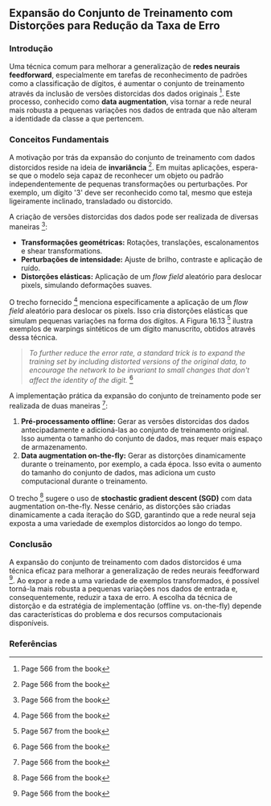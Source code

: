 ## Expansão do Conjunto de Treinamento com Distorções para Redução da Taxa de Erro

### Introdução

Uma técnica comum para melhorar a generalização de **redes neurais feedforward**, especialmente em tarefas de reconhecimento de padrões como a classificação de dígitos, é aumentar o conjunto de treinamento através da inclusão de versões distorcidas dos dados originais [^566]. Este processo, conhecido como **data augmentation**, visa tornar a rede neural mais robusta a pequenas variações nos dados de entrada que não alteram a identidade da classe a que pertencem.

### Conceitos Fundamentais

A motivação por trás da expansão do conjunto de treinamento com dados distorcidos reside na ideia de **invariância** [^566]. Em muitas aplicações, espera-se que o modelo seja capaz de reconhecer um objeto ou padrão independentemente de pequenas transformações ou perturbações. Por exemplo, um dígito '3' deve ser reconhecido como tal, mesmo que esteja ligeiramente inclinado, transladado ou distorcido.

A criação de versões distorcidas dos dados pode ser realizada de diversas maneiras [^566]:

*   **Transformações geométricas:** Rotações, translações, escalonamentos e shear transformations.
*   **Perturbações de intensidade:** Ajuste de brilho, contraste e aplicação de ruído.
*   **Distorções elásticas:** Aplicação de um *flow field* aleatório para deslocar pixels, simulando deformações suaves.

O trecho fornecido [^566] menciona especificamente a aplicação de um *flow field* aleatório para deslocar os pixels. Isso cria distorções elásticas que simulam pequenas variações na forma dos dígitos. A Figura 16.13 [^567] ilustra exemplos de warpings sintéticos de um dígito manuscrito, obtidos através dessa técnica.

> *To further reduce the error rate, a standard trick is to expand the training set by including distorted versions of the original data, to encourage the network to be invariant to small changes that don't affect the identity of the digit.* [^566]

A implementação prática da expansão do conjunto de treinamento pode ser realizada de duas maneiras [^566]:

1.  **Pré-processamento offline:** Gerar as versões distorcidas dos dados antecipadamente e adicioná-las ao conjunto de treinamento original. Isso aumenta o tamanho do conjunto de dados, mas requer mais espaço de armazenamento.
2.  **Data augmentation on-the-fly:** Gerar as distorções dinamicamente durante o treinamento, por exemplo, a cada época. Isso evita o aumento do tamanho do conjunto de dados, mas adiciona um custo computacional durante o treinamento.

O trecho [^566] sugere o uso de **stochastic gradient descent (SGD)** com data augmentation on-the-fly. Nesse cenário, as distorções são criadas dinamicamente a cada iteração do SGD, garantindo que a rede neural seja exposta a uma variedade de exemplos distorcidos ao longo do tempo.

### Conclusão

A expansão do conjunto de treinamento com dados distorcidos é uma técnica eficaz para melhorar a generalização de redes neurais feedforward [^566]. Ao expor a rede a uma variedade de exemplos transformados, é possível torná-la mais robusta a pequenas variações nos dados de entrada e, consequentemente, reduzir a taxa de erro. A escolha da técnica de distorção e da estratégia de implementação (offline vs. on-the-fly) depende das características do problema e dos recursos computacionais disponíveis.

### Referências

[^566]: Page 566 from the book
[^567]: Page 567 from the book
<!-- END -->